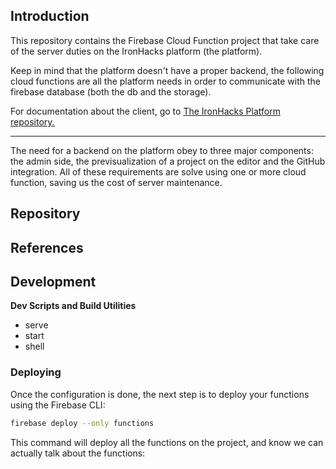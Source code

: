 ## Introduction


This repository contains the Firebase Cloud Function project that take care of the server duties on the IronHacks platform (the platform).

Keep in mind that the platform doesn't have a proper backend, the following cloud functions are all the platform needs in order to communicate with the firebase database (both the db and the storage).

For documentation about the client, go to [The IronHacks Platform repository.](https://github.com/RCODI/the-ironhacks-platform)

---

The need for a backend on the platform obey to three major components: the admin side, the previsualization of a project on the editor and the GitHub integration. All of these requirements are solve using one or more cloud function, saving us the cost of server maintenance.


## Repository


## References


## Development

__Dev Scripts and Build Utilities__

- serve
- start
- shell 


### Deploying

Once the configuration is done, the next step is to deploy your functions using the Firebase CLI:

```bash
firebase deploy --only functions
```

This command will deploy all the functions on the project, and know we can actually talk about the functions:
